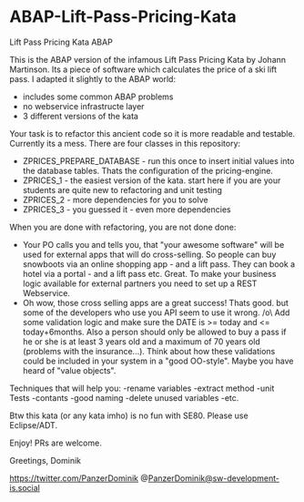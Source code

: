 # ABAP-Lift-Pass-Pricing-Kata
Lift Pass Pricing Kata ABAP

This is the ABAP version of the infamous Lift Pass Pricing Kata by Johann Martinson. Its a piece of software which calculates the price of a ski lift pass. I adapted it slightly to the ABAP world:
* includes some common ABAP problems
* no webservice infrastructe layer
* 3 different versions of the kata

Your task is to refactor this ancient code so it is more readable and testable. Currently its a mess. There are four classes in this repository:
* ZPRICES_PREPARE_DATABASE - run this once to insert initial values into the database tables. Thats the configuration of the pricing-engine.
* ZPRICES_1 - the easiest version of the kata. start here if you are your students are quite new to refactoring and unit testing
* ZPRICES_2 - more dependencies for you to solve
* ZPRICES_3 - you guessed it - even more dependencies

When you are done with refactoring, you are not done done:
* Your PO calls you and tells you, that "your awesome software" will be used for external apps that will do cross-selling. So people can buy snowboots via an online shopping app - and a lift pass. They can book a hotel via a portal - and a lift pass etc. Great. To make your business logic available for external partners you need to set up a REST Webservice.
* Oh wow, those cross selling apps are a great success! Thats good. but some of the developers who use you API seem to use it wrong. /o\ Add some validation logic and make sure the DATE is >= today and <= today+6months. Also a person should only be allowed to buy a pass if he or she is at least 3 years old and a maximum of 70 years old (problems with the insurance...). Think about how these validations could be included in your system in a "good OO-style". Maybe you have heard of "value objects".

Techniques that will help you:
-rename variables
-extract method
-unit Tests
-contants
-good naming
-delete unused variables
-etc.

Btw this kata (or any kata imho) is no fun with SE80. Please use Eclipse/ADT.

Enjoy! PRs are welcome.

Greetings,
Dominik

https://twitter.com/PanzerDominik
@PanzerDominik@sw-development-is.social

